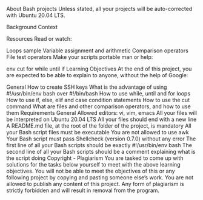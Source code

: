 About Bash projects
Unless stated, all your projects will be auto-corrected with Ubuntu 20.04 LTS.

Background Context


Resources
Read or watch:

Loops sample
Variable assignment and arithmetic
Comparison operators
File test operators
Make your scripts portable
man or help:

env
cut
for
while
until
if
Learning Objectives
At the end of this project, you are expected to be able to explain to anyone, without the help of Google:

General
How to create SSH keys
What is the advantage of using #!/usr/bin/env bash over #!/bin/bash
How to use while, until and for loops
How to use if, else, elif and case condition statements
How to use the cut command
What are files and other comparison operators, and how to use them
Requirements
General
Allowed editors: vi, vim, emacs
All your files will be interpreted on Ubuntu 20.04 LTS
All your files should end with a new line
A README.md file, at the root of the folder of the project, is mandatory
All your Bash script files must be executable
You are not allowed to use awk
Your Bash script must pass Shellcheck (version 0.7.0) without any error
The first line of all your Bash scripts should be exactly #!/usr/bin/env bash
The second line of all your Bash scripts should be a comment explaining what is the script doing
Copyright - Plagiarism
You are tasked to come up with solutions for the tasks below yourself to meet with the above learning objectives.
You will not be able to meet the objectives of this or any following project by copying and pasting someone else’s work.
You are not allowed to publish any content of this project.
Any form of plagiarism is strictly forbidden and will result in removal from the program.

